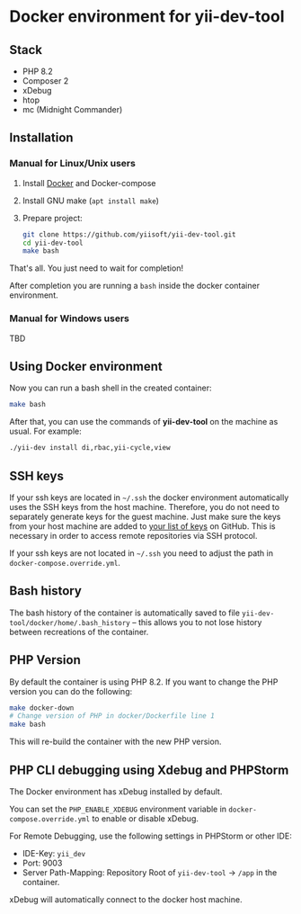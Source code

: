 Docker environment for yii-dev-tool
===================================

Stack
-----
 
* PHP 8.2
* Composer 2
* xDebug
* htop
* mc (Midnight Commander)

Installation
------------

### Manual for Linux/Unix users

1. Install [Docker](https://www.docker.com/) and Docker-compose
2. Install GNU make (`apt install make`)
3. Prepare project:
   
   ```bash
   git clone https://github.com/yiisoft/yii-dev-tool.git
   cd yii-dev-tool
   make bash
   ```
   
That's all. You just need to wait for completion!

After completion you are running a `bash` inside the docker container environment.

### Manual for Windows users

TBD

Using Docker environment
------------------------

Now you can run a bash shell in the created container:

```bash
make bash
```

After that, you can use the commands of **yii-dev-tool** on the machine as usual. 
For example:

```bash
./yii-dev install di,rbac,yii-cycle,view
```

SSH keys
--------

If your ssh keys are located in `~/.ssh` the docker environment automatically uses the SSH keys from the host machine.
Therefore, you do not need to separately generate keys for the guest machine. Just make sure the keys from your host machine are added 
to [your list of keys](https://github.com/settings/keys) on GitHub. This is necessary in order to access 
remote repositories via SSH protocol.

If your ssh keys are not located in `~/.ssh` you need to adjust the path in `docker-compose.override.yml`.

Bash history
------------

The bash history of the container is automatically saved to file `yii-dev-tool/docker/home/.bash_history`
– this allows you to not lose history between recreations of the container.

PHP Version
-----------

By default the container is using PHP 8.2. If you want to change the PHP version you can do the following:

```bash
make docker-down
# Change version of PHP in docker/Dockerfile line 1
make bash
```

This will re-build the container with the new PHP version.


PHP CLI debugging using Xdebug and PHPStorm
-------------------------------------------

The Docker environment has xDebug installed by default.

You can set the `PHP_ENABLE_XDEBUG` environment variable in `docker-compose.override.yml` to enable or disable xDebug.

For Remote Debugging, use the following settings in PHPStorm or other IDE:

- IDE-Key: `yii_dev`
- Port: 9003
- Server Path-Mapping: Repository Root of `yii-dev-tool` -> `/app` in the container.

xDebug will automatically connect to the docker host machine.
